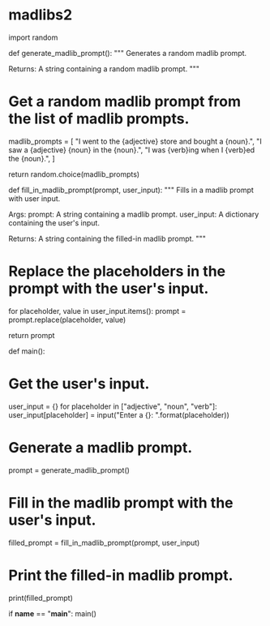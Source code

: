 # madlibs2
import random

def generate_madlib_prompt():
  """
  Generates a random madlib prompt.

  Returns:
    A string containing a random madlib prompt.
  """

  # Get a random madlib prompt from the list of madlib prompts.
  madlib_prompts = [
    "I went to the {adjective} store and bought a {noun}.",
    "I saw a {adjective} {noun} in the {noun}.",
    "I was {verb}ing when I {verb}ed the {noun}.",
  ]

  return random.choice(madlib_prompts)

def fill_in_madlib_prompt(prompt, user_input):
  """
  Fills in a madlib prompt with user input.

  Args:
    prompt: A string containing a madlib prompt.
    user_input: A dictionary containing the user's input.

  Returns:
    A string containing the filled-in madlib prompt.
  """

  # Replace the placeholders in the prompt with the user's input.
  for placeholder, value in user_input.items():
    prompt = prompt.replace(placeholder, value)

  return prompt

def main():
  # Get the user's input.
  user_input = {}
  for placeholder in ["adjective", "noun", "verb"]:
    user_input[placeholder] = input("Enter a {}: ".format(placeholder))

  # Generate a madlib prompt.
  prompt = generate_madlib_prompt()

  # Fill in the madlib prompt with the user's input.
  filled_prompt = fill_in_madlib_prompt(prompt, user_input)

  # Print the filled-in madlib prompt.
  print(filled_prompt)

if __name__ == "__main__":
  main()
